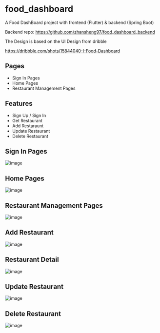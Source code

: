 # food_dashboard

A Food DashBoard project with frontend (Flutter) & backend (Spring Boot)

Backend repo: https://github.com/zhansheng97/food_dashboard_backend

The Design is based on the UI Design from dribble

https://dribbble.com/shots/15844040-I-Food-Dashboard

## Pages
- Sign In Pages
- Home Pages
- Restaurant Management Pages

## Features
- Sign Up / Sign In
- Get Restaurant
- Add Restaraunt
- Update Restaurant
- Delete Restaurant

## Sign In Pages
![image](https://user-images.githubusercontent.com/71022967/136674314-e354708f-606c-4395-82ae-8d61c8212d33.png)

## Home Pages

![image](https://user-images.githubusercontent.com/71022967/136674319-d9883b21-e35a-4131-b92c-b4b749d48b05.png)


## Restaurant Management Pages

![image](https://user-images.githubusercontent.com/71022967/136674378-639f58c0-437b-47d8-b323-cc562d99ed90.png)

## Add Restaurant

![image](https://user-images.githubusercontent.com/71022967/136674372-be383c73-7e66-42c9-b2a2-2bbff47881ac.png)

## Restaurant Detail

![image](https://user-images.githubusercontent.com/71022967/136674411-cf4b2741-d84d-49f9-8d06-57dce6d7f6a8.png)

## Update Restaurant 

![image](https://user-images.githubusercontent.com/71022967/136674419-107c7602-1694-4bcf-9070-84d0b32e67c2.png)

## Delete Restaurant

![image](https://user-images.githubusercontent.com/71022967/136674426-a39f1c92-0ffc-41e0-9102-d228c3bdb177.png)

